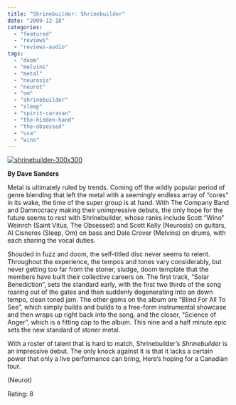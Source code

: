 ```yaml
---
title: "Shrinebuilder: Shrinebuilder"
date: "2009-12-18"
categories: 
  - "featured"
  - "reviews"
  - "reviews-audio"
tags: 
  - "doom"
  - "melvins"
  - "metal"
  - "neurosis"
  - "neurot"
  - "om"
  - "shrinebuilder"
  - "sleep"
  - "spirit-caravan"
  - "the-hidden-hand"
  - "the-obsessed"
  - "usa"
  - "wino"
---
```


[![shrinebuilder-300x300](http://www.hellbound.ca/wp-content/uploads/2009/12/shrinebuilder-300x300.jpg "shrinebuilder-300x300")](http://www.hellbound.ca/wp-content/uploads/2009/12/shrinebuilder-300x300.jpg)

**By Dave Sanders**

Metal is ultimately ruled by trends. Coming off the wildly popular period of genre blending that left the metal with a seemingly endless array of “cores” in its wake, the time of the super group is at hand. With The Company Band and Damnocracy making their unimpressive debuts, the only hope for the future seems to rest with Shrinebuilder, whose ranks include Scott “Wino” Weinrch (Saint Vitus, The Obsessed) and Scott Kelly (Neurosis) on guitars, Al Cisneros (Sleep, Om) on bass and Dale Crover (Melvins) on drums, with each sharing the vocal duties.

Shouded in fuzz and doom, the self-titled disc never seems to relent. Throughout the experience, the tempos and tones vary considerably, but never getting too far from the stoner, sludge, doom template that the members have built their collective careers on. The first track, “Solar Benediction”, sets the standard early, with the first two thirds of the song roaring out of the gates and then suddenly degenerating into an down tempo, clean toned jam. The other gems on the album are “Blind For All To See”, which simply builds and builds to a free-form instrumental showcase and then wraps up right back into the song, and the closer, “Science of Anger”, which is a fitting cap to the album. This nine and a half minute epic sets the new standard of stoner metal.

With a roster of talent that is hard to match, Shrinebuilder’s _Shrinebuilder_ is an impressive debut. The only knock against it is that it lacks a certain power that only a live performance can bring, Here’s hoping for a Canadian tour.

(Neurot)

Rating: 8
